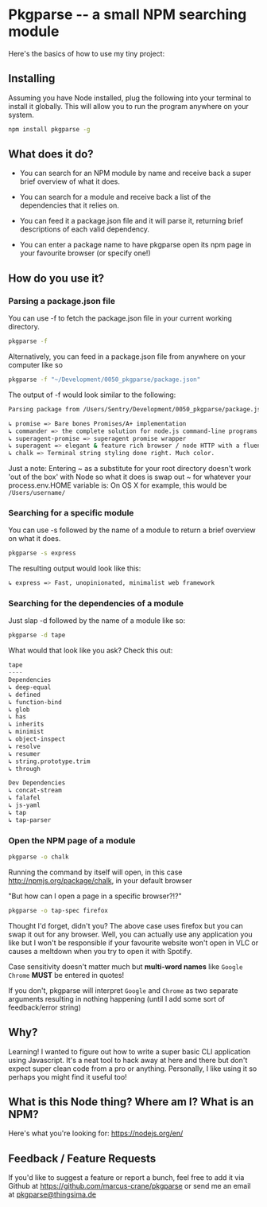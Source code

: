 Pkgparse -- a small NPM searching module
===================

Here's the basics of how to use my tiny project:

## Installing

Assuming you have Node installed, plug the following into your terminal to install it globally. This will allow you to run the program anywhere on your system.

```sh
npm install pkgparse -g
```

## What does it do?

* You can search for an NPM module by name and receive back a super brief overview of what it does.

* You can search for a module and receive back a list of the dependencies that it relies on.

* You can feed it a package.json file and it will parse it, returning brief descriptions of each valid dependency.

* You can enter a package name to have pkgparse open its npm page in your favourite browser (or specify one!)

## How do you use it?

### Parsing a package.json file

You can use -f to fetch the package.json file in your current working directory.

```sh
pkgparse -f
```

Alternatively, you can feed in a package.json file from anywhere on your computer like so

```sh
pkgparse -f "~/Development/0050_pkgparse/package.json"
```

The output of -f would look similar to the following:

```sh
Parsing package from /Users/Sentry/Development/0050_pkgparse/package.json

↳ promise => Bare bones Promises/A+ implementation
↳ commander => the complete solution for node.js command-line programs
↳ superagent-promise => superagent promise wrapper
↳ superagent => elegant & feature rich browser / node HTTP with a fluent API
↳ chalk => Terminal string styling done right. Much color.
```

Just a note: Entering ~ as a substitute for your root directory doesn't work 'out of the box' with Node so what it does is swap out ~ for whatever your process.env.HOME variable is: On OS X for example, this would be `/Users/username/`

### Searching for a specific module

You can use -s followed by the name of a module to return a brief overview on what it does.

```sh
pkgparse -s express
```

The resulting output would look like this:

```sh
↳ express => Fast, unopinionated, minimalist web framework
```

### Searching for the dependencies of a module

Just slap -d followed by the name of a module like so:

```sh
pkgparse -d tape
```

What would that look like you ask? Check this out:

```sh
tape
----
Dependencies
↳ deep-equal
↳ defined
↳ function-bind
↳ glob
↳ has
↳ inherits
↳ minimist
↳ object-inspect
↳ resolve
↳ resumer
↳ string.prototype.trim
↳ through

Dev Dependencies
↳ concat-stream
↳ falafel
↳ js-yaml
↳ tap
↳ tap-parser
```

### Open the NPM page of a module

```sh
pkgparse -o chalk
```

Running the command by itself will open, in this case http://npmjs.org/package/chalk, in your default browser

"But how can I open a page in a specific browser?!?"

```sh
pkgparse -o tap-spec firefox
```

Thought I'd forget, didn't you? The above case uses firefox but you can swap it out for any browser. Well, you can actually use any application you like but I won't be responsible if your favourite website won't open in VLC or causes a meltdown when you try to open it with Spotify.

Case sensitivity doesn't matter much but **multi-word names** like `Google Chrome` **MUST** be entered in quotes!

If you don't, pkgparse will interpret `Google` and `Chrome` as two separate arguments resulting in nothing happening (until I add some sort of feedback/error string)

## Why?

Learning! I wanted to figure out how to write a super basic CLI application using Javascript. It's a neat tool to hack away at here and there but don't expect super clean code from a pro or anything. Personally, I like using it so perhaps you might find it useful too!

## What is this Node thing? Where am I? What is an NPM?

Here's what you're looking for: https://nodejs.org/en/

## Feedback / Feature Requests

If you'd like to suggest a feature or report a bunch, feel free to add it via Github at https://github.com/marcus-crane/pkgparse or send me an email at <a href="mailto:pkgparse@thingsima.de">pkgparse@thingsima.de</a>

